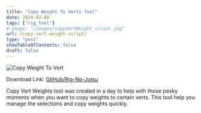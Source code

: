 ```yaml
---
title: "Copy Weight To Verts Tool"
date: 2024-02-08
tags: ["rig_tool"]
# image: "/images/copyVertWeight_script.jpg"
url: /copy-vert-weight-script/
type: "post"
showTableOfContents: false
draft: false
---
```

![Copy Weight To Vert](/images/copyVertWeight_script.jpg)

Download Link: [GitHub/Rig-No-Jutsu](https://github.com/shinobi3D/Rig-No-Jutsu)

Copy Vert Weights tool was created in a day to help with those pesky moments when you want to copy weights to certain verts. This tool help you manage the selections and copy weights quickly.

